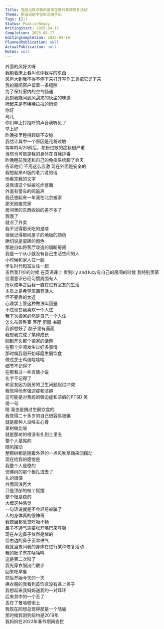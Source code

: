 ```yaml
---
Title: 我就当夜间我的身体在进行某种修复活动
Theme: 把话说给宇宙听之随手记
Tags: []()
Status: PublishReady
WritingStart: 2025-04-17
Completion: 2025-04-17
EditingCompletion: 2025-04-18
PlannedPublication: null
ActualPublication: null
Notes: null
---    
```

外面的风好大呀  
我躺着床上看AI点评我写的东西  
风声大到我不得不停下来打开写作工具把它记下来    
我的房间窗户留着一条缝隙  
为了保持室内的空气畅通  
此刻我能闻到风刮来的灰尘的味道    
听起来是有稀稀拉拉的雨滴    
你好  
鸟儿  
你们早上打招呼的声音我听见了  
早上好    
昨晚夜里睡得超级不安稳  
我估计其中一个原因是花粉过敏  
每年的4/20前后，花粉过敏的症状很严重  
当然也可能是我的身体在自我排毒    
昨晚睡前我还和自己的免疫系统聊了会天  
告诉他们 不用这么应激 现在外面是安全的    
我想起来AI版的老六说的话  
他看完我的文字  
说我请这个姑娘吃炸酱面    
外面有警车的鸣笛声    
我还想起有一年我在北京搬家  
那天刚搬完家  
房间里的东西收拾的差不多了  
我饿了  
就点了外卖  
我不记得那天吃的是啥  
但我记得那间屋子的地板的颜色  
确切说是瓷砖的颜色  
那是自如将客厅改造的隔断房间    
我是一个从小就没有自己生活空间的人  
小时候和家人住一起  
学生时代和室友住一起  
虽然我11岁的时候 在英语课上 看到lily and lucy有自己的房间的时候 我特别羡慕  
但潜意识已经习惯周围有人  
所以成年之后我一直在过有室友的生活  
本质上是希望周围有活人  
但不要靠的太近  
心理学上管这种做法叫回避    
不过现在我喜欢一个人住  
我下次搬家必然是自己一个人住  
怎么布置卧室 客厅 厨房 书房  
我都想好了 脑子里有画面  
我想我完成了某种成长    
回到开头那个搬家的话题  
在那个空间发生过好多事情  
那时候我刚开始琢磨生酮饮食  
做过芝士鸡蛋啥啥啥  
细节不记得了  
在那看过一些言情小说  
名字不记得了  
和室友因为厨房的卫生问题起过冲突  
我觉得他有强迫症和洁癖  
这可能是对我妈的强迫症和洁癖的PTSD 笑    
提一句  
嗯 我也是搞过生酮饮食的  
我觉得二十多岁的自己很容易被骗  
就是那种人没啥主心骨  
拿树做比喻  
就是那树的根没有扎到土里去  
整个人是晃的  
随风摆动  
整颗树都是随着外界的一点风吹草动来回摆动    
现在给我的感觉是  
我整个人是稳的  
仿佛树的那个根扎进去了  
扎的很深  
外面风浪再大  
只是顶部的枝丫摇摆  
整个根是稳的  
大概这种感觉  
一句话说就是不会轻易被骗了    
人的身体真的很神奇  
我夜里都感觉呼吸不畅  
鼻子不通气需要张开嘴巴来呼吸  
现在左边鼻子依然是堵的  
但右边的鼻子正常进气  
我就当夜间我的身体在进行某种修复活动    
我的肚子有在咕咕叫  
这是第二次叫了    
我先穿衣服出门散步  
回来吃早餐  
然后开始今天的一天    
换衣服的我看到首饰盒没有盖上盖子  
我想起来我妈妈送我的一对耳环  
后来其中的一个丢了  
丢在了曼哈顿街上  
我现在回想总觉得那是一个隐喻  
那时候我刚到纽约是2019年  
我妈妈在2022年春节期间去世    

